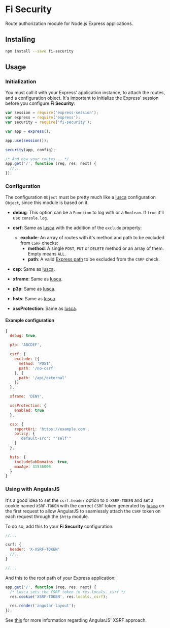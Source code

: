 # Fi Security
Route authorization module for Node.js Express applications.

## Installing

```sh
npm install --save fi-security
```

## Usage
### Initialization
You must call it with your Express' application instance, to attach the routes, and a configuration object. It's important to initialize the Express' session before you configure **Fi Security**:

```js
var session = require('express-session');
var express = require('express');
var security = require('fi-security');

var app = express();

app.use(session());

security(app, config);

/* And now your routes... */
app.get('/', function (req, res, next) {
  //...
});
```

### Configuration
The configuration `Object` must be pretty much like a [lusca](https://github.com/krakenjs/lusca#api) configuration `Object`, since this module is based on it.
- **debug**: This option can be a `Function` to log with or a `Boolean`. If `true` it'll use `console.log`.
- **csrf**: Same as [lusca](https://github.com/krakenjs/lusca#luscacsrfoptions) with the addition of the `exclude` property:
  - **exclude**: An array of routes with it's method and path to be excluded from `CSRF` checks:
    - **method**: A single `POST`, `PUT` or `DELETE` method or an array of them. Empty means `ALL`.
    - **path**: A valid [Express path](http://expressjs.com/en/guide/routing.html#route-paths) to be excluded from the `CSRF` check.

- **csp**: Same as [lusca](https://github.com/krakenjs/lusca#luscacspoptions).
- **xframe**: Same as [lusca](https://github.com/krakenjs/lusca#luscaxframevalue).
- **p3p**: Same as [lusca](https://github.com/krakenjs/lusca#luscap3pvalue).
- **hsts**: Same as [lusca](https://github.com/krakenjs/lusca#luscahstsoptions).
- **xssProtection**: Same as [lusca](https://github.com/krakenjs/lusca#luscaxssprotectionoptions).

#### Example configuration

```js
{
  debug: true,

  p3p: 'ABCDEF',

  csrf: {
    exclude: [{
      method: 'POST',
      path: '/no-csrf'
    }, {
      path: '/api/external'
    }]
  },

  xframe: 'DENY',

  xssProtection: {
    enabled: true
  },

  csp: {
    reportUri: 'https://example.com',    
    policy: {
      'default-src': "'self'"
    }
  },

  hsts: {
    includeSubDomains: true,
    maxAge: 31536000
  }
}
```

### Using with AngularJS
It's a good idea to set the `csrf.header` option to `X-XSRF-TOKEN` and set a cookie named `XSRF-TOKEN` with the correct `CSRF` token generated by [lusca](https://github.com/krakenjs/lusca) on the first request to allow AngularJS to seamlessly attach the `CSRF` token on each request through the `$http` module.

To do so, add this to your **Fi Security** configuration:
```js
//...

csrf: {
  header: 'X-XSRF-TOKEN'
  //...
}

//...
```

And this to the root path of your Express application:
```js
app.get('/', function (req, res, next) {
  /* Lusca sets the CSRF token in res.locals._csrf */
  res.cookie('XSRF-TOKEN', res.locals._csrf);

  res.render('angular-layout');
});
```

See [this](https://docs.angularjs.org/api/ng/service/$http#cross-site-request-forgery-xsrf-protection) for more information regarding AngularJS' XSRF approach.
